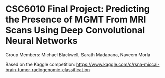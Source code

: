 # CSC6010 Final Project: Predicting the Presence of MGMT From MRI Scans Using Deep Convolutional Neural Networks

Group Members: Michael Blackwell, Sarath Madapana, Naveem Morla

Based on the Kaggle competition: https://www.kaggle.com/c/rsna-miccai-brain-tumor-radiogenomic-classification
